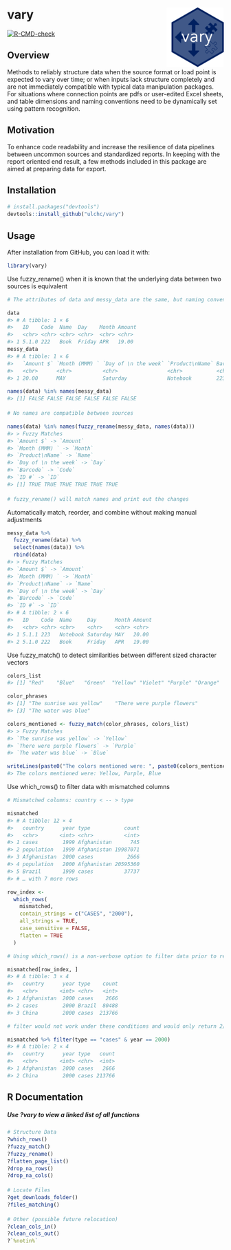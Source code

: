 
<!-- README.md is generated from README.Rmd. Please edit that file -->

# vary <a href='https://github.com/ulchc/vary'><img src='man/figures/logo.png' align="right" height="139" /></a>

<!-- badges: start -->

[![R-CMD-check](https://github.com/ulchc/vary/actions/workflows/R-CMD-check.yaml/badge.svg)](https://github.com/ulchc/vary/actions/workflows/R-CMD-check.yaml)
<!-- badges: end -->

## Overview

Methods to reliably structure data when the source format or load point
is expected to vary over time; or when inputs lack structure completely
and are not immediately compatible with typical data manipulation
packages. For situations where connection points are pdfs or user-edited
Excel sheets, and table dimensions and naming conventions need to be
dynamically set using pattern recognition.

## Motivation

To enhance code readability and increase the resilience of data
pipelines between uncommon sources and standardized reports. In keeping
with the report oriented end result, a few methods included in this
package are aimed at preparing data for export.

## Installation

``` r
# install.packages("devtools")
devtools::install_github("ulchc/vary")
```

## Usage

After installation from GitHub, you can load it with:

``` r
library(vary)
```

Use fuzzy_rename() when it is known that the underlying data between two
sources is equivalent

``` r
# The attributes of data and messy_data are the same, but naming conventions between the sources differ
```

``` r
data
#> # A tibble: 1 × 6
#>   ID    Code  Name  Day    Month Amount
#>   <chr> <chr> <chr> <chr>  <chr> <chr> 
#> 1 5.1.0 222   Book  Friday APR   19.00
messy_data
#> # A tibble: 1 × 6
#>   `Amount $` `Month (MMM) ` `Day of \n the week` `Product\nName` Barcode `ID #`
#>   <chr>      <chr>          <chr>                <chr>           <chr>   <chr> 
#> 1 20.00      MAY            Saturday             Notebook        223     5.1.1
```

``` r
names(data) %in% names(messy_data)
#> [1] FALSE FALSE FALSE FALSE FALSE FALSE

# No names are compatible between sources
```

``` r
names(data) %in% names(fuzzy_rename(messy_data, names(data)))
#> > Fuzzy Matches
#> `Amount $` -> `Amount`
#> `Month (MMM) ` -> `Month`
#> `Product\nName` -> `Name`
#> `Day of \n the week` -> `Day`
#> `Barcode` -> `Code`
#> `ID #` -> `ID`
#> [1] TRUE TRUE TRUE TRUE TRUE TRUE

# fuzzy_rename() will match names and print out the changes
```

Automatically match, reorder, and combine without making manual
adjustments

``` r
messy_data %>%
  fuzzy_rename(data) %>%
  select(names(data)) %>%
  rbind(data)
#> > Fuzzy Matches
#> `Amount $` -> `Amount`
#> `Month (MMM) ` -> `Month`
#> `Product\nName` -> `Name`
#> `Day of \n the week` -> `Day`
#> `Barcode` -> `Code`
#> `ID #` -> `ID`
#> # A tibble: 2 × 6
#>   ID    Code  Name     Day      Month Amount
#>   <chr> <chr> <chr>    <chr>    <chr> <chr> 
#> 1 5.1.1 223   Notebook Saturday MAY   20.00 
#> 2 5.1.0 222   Book     Friday   APR   19.00
```

Use fuzzy_match() to detect similarities between different sized
character vectors

``` r
colors_list
#> [1] "Red"    "Blue"   "Green"  "Yellow" "Violet" "Purple" "Orange"
```

``` r
color_phrases
#> [1] "The sunrise was yellow"    "There were purple flowers"
#> [3] "The water was blue"
```

``` r
colors_mentioned <- fuzzy_match(color_phrases, colors_list)
#> > Fuzzy Matches
#> `The sunrise was yellow` -> `Yellow`
#> `There were purple flowers` -> `Purple`
#> `The water was blue` -> `Blue`
```

``` r
writeLines(paste0("The colors mentioned were: ", paste0(colors_mentioned, collapse = ", ")))
#> The colors mentioned were: Yellow, Purple, Blue
```

Use which_rows() to filter data with mismatched columns

``` r
# Mismatched columns: country < -- > type
```

``` r
mismatched
#> # A tibble: 12 × 4
#>   country      year type           count
#>   <chr>       <int> <chr>          <int>
#> 1 cases        1999 Afghanistan      745
#> 2 population   1999 Afghanistan 19987071
#> 3 Afghanistan  2000 cases           2666
#> 4 population   2000 Afghanistan 20595360
#> 5 Brazil       1999 cases          37737
#> # … with 7 more rows
```

``` r
row_index <-
  which_rows(
    mismatched,
    contain_strings = c("CASES", "2000"),
    all_strings = TRUE,
    case_sensitive = FALSE,
    flatten = TRUE
  )
```

``` r
# Using which_rows() is a non-verbose option to filter data prior to resolving mismatched attributes
```

``` r
mismatched[row_index, ]
#> # A tibble: 3 × 4
#>   country      year type    count
#>   <chr>       <int> <chr>   <int>
#> 1 Afghanistan  2000 cases    2666
#> 2 cases        2000 Brazil  80488
#> 3 China        2000 cases  213766
```

``` r
# filter would not work under these conditions and would only return 2/3 of the rows 
```

``` r
mismatched %>% filter(type == "cases" & year == 2000)
#> # A tibble: 2 × 4
#>   country      year type   count
#>   <chr>       <int> <chr>  <int>
#> 1 Afghanistan  2000 cases   2666
#> 2 China        2000 cases 213766
```

## R Documentation

##### Use ?vary to view a linked list of all functions

``` r
# Structure Data
?which_rows()
?fuzzy_match()
?fuzzy_rename()
?flatten_page_list()
?drop_na_rows()
?drop_na_cols()

# Locate Files
?get_downloads_folder()
?files_matching()

# Other (possible future relocation)
?clean_cols_in()
?clean_cols_out()
?`%notin%`
```
